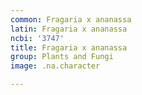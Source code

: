 ```yaml
---
common: Fragaria x ananassa
latin: Fragaria x ananassa
ncbi: '3747'
title: Fragaria x ananassa
group: Plants and Fungi
image: .na.character

---
```

